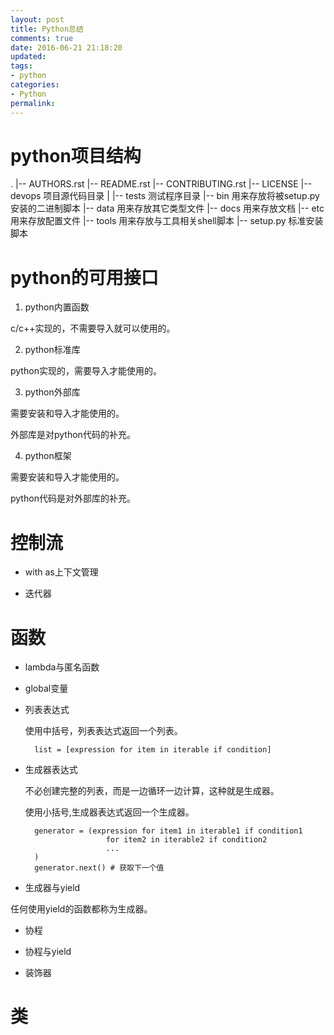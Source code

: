 ```yaml
---
layout: post
title: Python总结
comments: true
date: 2016-06-21 21:18:20
updated:
tags:
- python
categories:
- Python
permalink:
---
```


# python项目结构

.
|-- AUTHORS.rst
|-- README.rst
|-- CONTRIBUTING.rst
|-- LICENSE
|-- devops     项目源代码目录
|   |-- tests  测试程序目录
|-- bin        用来存放将被setup.py安装的二进制脚本
|-- data       用来存放其它类型文件
|-- docs       用来存放文档
|-- etc        用来存放配置文件
|-- tools      用来存放与工具相关shell脚本
|-- setup.py   标准安装脚本

# python的可用接口

1. python内置函数

c/c++实现的，不需要导入就可以使用的。

2. python标准库

python实现的，需要导入才能使用的。

3. python外部库

需要安装和导入才能使用的。

外部库是对python代码的补充。

4. python框架

需要安装和导入才能使用的。

python代码是对外部库的补充。

# 控制流

* with as上下文管理

* 迭代器

# 函数

* lambda与匿名函数

* global变量

* 列表表达式

    使用中括号，列表表达式返回一个列表。

        list = [expression for item in iterable if condition]

* 生成器表达式

    不必创建完整的列表，而是一边循环一边计算，这种就是生成器。

    使用小括号,生成器表达式返回一个生成器。

        generator = (expression for item1 in iterable1 if condition1
                        for item2 in iterable2 if condition2
                        ...
        )
        generator.next() # 获取下一个值

* 生成器与yield

任何使用yield的函数都称为生成器。

* 协程

* 协程与yield

* 装饰器

# 类
